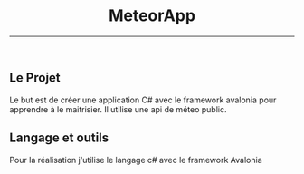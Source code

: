 <div align="center">

<h1> MeteorApp </h1>


</div>

___

<br>

## Le Projet

Le but est de créer une application C# avec le framework avalonia pour apprendre à le maitrisier. Il utilise  une api de méteo public.



## Langage et outils

Pour la réalisation j'utilise le langage c# avec le framework Avalonia
